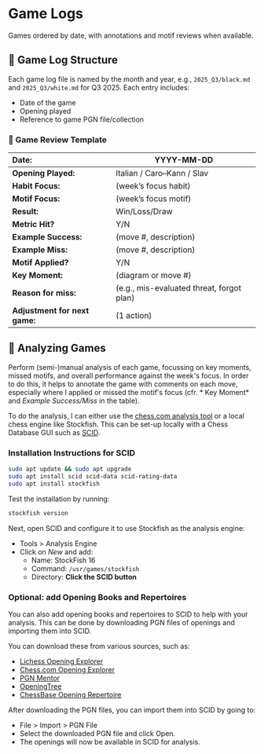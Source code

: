 # Game Logs

Games ordered by date, with annotations and motif reviews when available.

## 📅 Game Log Structure

Each game log file is named by the month and year, e.g., `2025_Q3/black.md` and `2025_Q3/white.md` for Q3 2025. Each entry includes:

- Date of the game
- Opening played
- Reference to game PGN file/collection


### 📝 Game Review Template

| Date:                         | YYYY-MM-DD                                | 
|:------------------------------|-------------------------------------------|
| **Opening Played:**           | Italian / Caro–Kann / Slav                | 
| **Habit Focus:**              | (week’s focus habit)                      | 
| **Motif Focus:**              | (week’s focus motif)                      | 
| **Result:**                   | Win/Loss/Draw                             | 
| **Metric Hit?**               | Y/N                                       |
| **Example Success:**          | (move #, description)                     | 
| **Example Miss:**             | (move #, description)                     | 
| **Motif Applied?**            | Y/N                                       |
| **Key Moment:**               | (diagram or move #)                       |
| **Reason for miss:**          | (e.g., mis-evaluated threat, forgot plan) |
| **Adjustment for next game:** | (1 action)                                | 


## 📜  Analyzing Games

Perform (semi-)manual analysis of each game, focussing on key moments, missed motifs, and overall performance against the week's focus. In order to do this, it helps to annotate the game with comments on each move, especially where I applied or missed the motif's focus (cfr. * Key Moment*  and *Example Success/Miss* in the table).

To do the analysis, I can either use the [chess.com analysis tool](https://www.chess.com/analysis) or a local chess engine like Stockfish. This can be set-up locally with a Chess Database GUI such as [SCID](https://scid.sourceforge.net/).

### Installation Instructions for SCID

```bash
sudo apt update && sudo apt upgrade
sudo apt install scid scid-data scid-rating-data
sudo apt install stockfish
```

Test the installation by running:

```bash
stockfish version
```

Next, open SCID and configure it to use Stockfish as the analysis engine:

- Tools > Analysis Engine
- Click on *New* and add:
  - Name: StockFish 16
  - Command: `/usr/games/stockfish`
  - Directory: **Click the SCID button**

### Optional: add Opening Books and Repertoires

You can also add opening books and repertoires to SCID to help with your analysis. This can be done by downloading PGN files of openings and importing them into SCID.

You can download these from various sources, such as:

- [Lichess Opening Explorer](https://lichess.org/analysis#explorer)
- [Chess.com Opening Explorer](https://www.chess.com/openings)
- [PGN Mentor](https://pgnmentor.com/)
- [OpeningTree](https://openingtree.com/)
- [ChessBase Opening Repertoire](https://www.chessbase.com/)

After downloading the PGN files, you can import them into SCID by going to:

- File > Import > PGN File
- Select the downloaded PGN file and click Open.
- The openings will now be available in SCID for analysis.


